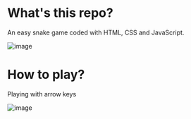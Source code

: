 # What's this repo?

An easy snake game coded with HTML, CSS and JavaScript.

![image](https://github.com/cann66dev/SnakeGame/assets/49042417/b531b919-35a5-425a-8768-55992f47a096)


# How to play?

Playing with arrow keys 

![image](https://github.com/cann66dev/SnakeGame/assets/49042417/d4022ef8-fca3-415e-84c1-316b1ddb8dc4)
